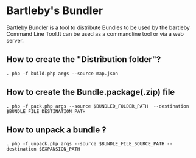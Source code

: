 # Bartleby's Bundler

Bartleby Bundler is a tool to distribute Bundles to be used by the bartleby Command Line Tool.It can be used as a commandline tool or via a web server.

## How to create the "Distribution folder"?

```
. php -f build.php args --source map.json
```

## How to create the Bundle.package(.zip) file 

```
. php -f pack.php args --source $BUNDLED_FOLDER_PATH  --destination $BUNDLE_FILE_DESTINATION_PATH
```

## How to unpack a bundle ?

```
. php -f unpack.php args --source $BUNDLE_FILE_SOURCE_PATH --destination $EXPANSION_PATH
```